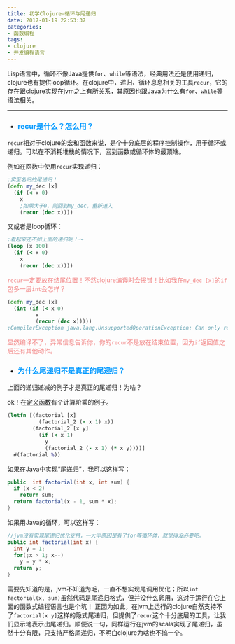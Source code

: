 ```yaml
---
title: 初学Clojure—循环与尾递归
date: 2017-01-19 22:53:37
categories:
- 函数编程
tags:
- clojure
- 并发编程语言
---
```


Lisp语言中，循环不像Java提供`for`、`while`等语法，经典用法还是使用递归，clojure也有提供loop循环。在clojure中，递归、循环息息相关的工具`recur`，它的存在跟clojure实现在jvm之上有所关系，其原因也跟Java为什么有`for`、`while`等语法相关。

---

- ### <font color=#0099ff>recur是什么？怎么用？</font>

`recur`相对于clojure的宏和函数来说，是个十分底层的程序控制操作，用于循环或递归。可以在不消耗堆栈的情况下，回到函数或循环体的最顶端。

例如在函数中使用`recur`实现递归：
``` clojure
;实至名归的尾递归！
(defn my_dec [x]
  (if (< x 0)
    x
    ;如果大于0，则回到my_dec，重新进入
    (recur (dec x))))
```
又或者是loop循环：
``` clojure
;看起来还不如上面的递归呢！～
(loop [x 100]
  (if (< x 0)
    x
    (recur (dec x))))
```

<font color=#f28080>`recur`一定要放在结尾位置！不然clojure编译时会报错！比如我在`my_dec [x]`的`if`包多一层`int`会怎样？</font>

``` clojure
(defn my_dec [x]
  (int (if (< x 0)
         x
         (recur (dec x)))))
;CompilerException java.lang.UnsupportedOperationException: Can only recur from tail position
```
<font color=#f28080>显然编译不了，异常信息告诉你，你的`recur`不是放在结束位置，因为`if`返回值之后还有其他动作。</font>


- ### <font color=#0099ff>为什么尾递归不是真正的尾递归？</font>

上面的递归递减的例子才是真正的尾递归！为啥？

ok！在[定义函数](http://huangzehong.me/2017/01/17/20170117-%E5%88%9D%E5%AD%A6Clojure%E2%80%94%E5%AE%9A%E4%B9%89%E5%87%BD%E6%95%B0/)有个计算阶乘的例子。
``` clojure
(letfn [(factorial [x]
          (factorial_2 (- x 1) x))
        (factorial_2 [x y]
          (if (< x 1)
            y
            (factorial_2 (- x 1) (* x y))))]
  #(factorial %))
```

如果在Java中实现“尾递归”，我可以这样写：
``` Java
public  int factorial(int x, int sum) {
  if (x < 2)
    return sum;
  return factorial(x - 1, sum * x);
}
```
如果用Java的循环，可以这样写：
``` Java
//jvm没有实现尾递归优化支持，一大半原因是有了for等循环体，就觉得没必要吧。
public int factorial(int x) {
  int y = 1;
  for(;x > 1; x--)
    y = y * x;
  return y;
}
```
需要先知道的是，jvm不知道为毛，一直不想实现尾调用优化；所以`int factorial(x, sum)`虽然代码是尾递归格式，但并没什么卵用，这对于运行在它上面的函数式编程语言也是个坑！
正因为如此，在jvm上运行的clojure自然支持不了`factorial[x y]`这样的隐式尾递归，但提供了`recur`这个十分底层的工具，让我们显示地表示出尾递归。顺便说一句，同样运行在jvm的scala实现了尾递归，虽然十分有限，只支持严格尾递归，不明白clojure为啥也不搞一个。
